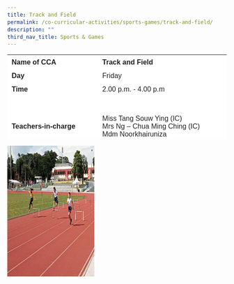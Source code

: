 ```yaml
---
title: Track and Field
permalink: /co-curricular-activities/sports-games/track-and-field/
description: ""
third_nav_title: Sports & Games
---
```

<table style="box-sizing: inherit; border-collapse: collapse; border-spacing: 0px; max-width: 100%; color: rgb(34, 34, 34); font-family: &quot;Source Sans Pro&quot;, sans-serif; font-size: 16px; font-style: normal; font-variant-ligatures: normal; font-variant-caps: normal; font-weight: 400; letter-spacing: normal; orphans: 2; text-align: start; text-transform: none; white-space: normal; widows: 2; word-spacing: 0px; -webkit-text-stroke-width: 0px; background-color: rgb(255, 255, 255); text-decoration-thickness: initial; text-decoration-style: initial; text-decoration-color: initial; height: 193px; width: 785.388px;" border="0"><tbody style="box-sizing: inherit;"><tr style="box-sizing: inherit; background: rgb(255, 255, 255); height: 24px;"><td style="box-sizing: inherit; padding: 5px 10px; width: 312.638px; height: 24px;"><strong style="box-sizing: inherit; font-weight: 700;">Name of CCA</strong></td><td style="box-sizing: inherit; padding:0px; width: 471.75px; height: 24px;"><strong style="box-sizing: inherit; font-weight: 700;">Track and Field</strong></td></tr><tr style="box-sizing: inherit; background: rgb(255, 255, 255);"><td style="box-sizing: inherit; padding: 5px 10px; width: 312.638px;"><strong style="box-sizing: inherit; font-weight: 700;">Day</strong></td><td style="box-sizing: inherit; padding: 0px; width: 471.75px;">Friday</td></tr><tr style="box-sizing: inherit; background: rgb(255, 255, 255); height: 24px;"><td style="box-sizing: inherit; padding: 5px 10px; width: 312.638px; height: 24px;"><strong style="box-sizing: inherit; font-weight: 700;">Time</strong></td><td style="box-sizing: inherit; padding: 0px; width: 471.75px; height: 24px;">2.00 p.m. - 4.00 p.m</td></tr><tr style="box-sizing: inherit; background: rgb(255, 255, 255); height: 126px;"><td style="box-sizing: inherit; padding: 5px 10px; width: 312.638px; height: 126px;"><strong style="box-sizing: inherit; font-weight: 700;">Teachers-in-charge</strong></td><td style="box-sizing: inherit; padding: 0px; width: 471.75px; height: 126px;">Miss Tang Souw Ying (IC)<br>Mrs Ng – Chua Ming Ching (IC)<br>Mdm Noorkhairuniza</td></tr><tr style="box-sizing: inherit; background: rgb(255, 255, 255); height: 54px;"><td style="box-sizing: inherit; padding: 5px 10px; width: 312.638px; height: 54px;"><strong style="box-sizing: inherit; font-weight: 700;">Event  participated</strong></td><td style="box-sizing: inherit; padding: 0px; width: 471.75px; height: 54px;">National Primary Schools Track and Field Championships<br>SHHK Combined Schools Sports Meet</td></tr><tr style="box-sizing: inherit; background: rgb(255, 255, 255); height: 336px;"><td style="box-sizing: inherit; padding: 5px 10px; width: 784.388px; height: 336px;" colspan="2">
	
<p style="box-sizing: inherit; font-size: 1em;"><span style="box-sizing: inherit; font-family: inherit; font-size: inherit;"><br>Track and Field has always been a popular CCA in Nan Chiau Primary School. There are always about 70 to 80 students who signed up for the CCA. At every training session, attendance rate is always above 95%. During the training sessions, students are put through a 5-minute endurance run followed by stretching exercises and strengthening exercises. The students are divided into groups to do drills to develop their athletics skills. They are also trained to do high jump, long jump, shot put and baton passing. Those with potential will be selected to represent the school in the National Primary Schools Track and Field Championship to give them the exposure.</span></p>
	
<p style="box-sizing: inherit; font-size: 1em;"><span style="box-sizing: inherit; font-family: inherit; font-size: inherit;">Through the CCA, students will be able to develop social skills, team building, perseverance, hard work and character building. With the knowledge acquired, the athletics skills and values learnt. Students will develop the passion for the sport, take it up as a healthy hobby in future and hopefully develop as sportsmen of integrity.</span></p></td></tr></tbody></table>

 <img src="/images/CoCurricularActivities/TracknField/Tracknfield01.jpg" 
         width="200" 
         height="300" />
